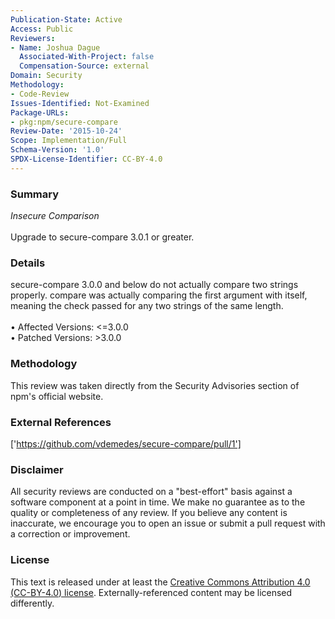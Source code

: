 ```yaml
---
Publication-State: Active
Access: Public
Reviewers:
- Name: Joshua Dague
  Associated-With-Project: false
  Compensation-Source: external
Domain: Security
Methodology:
- Code-Review
Issues-Identified: Not-Examined
Package-URLs:
- pkg:npm/secure-compare
Review-Date: '2015-10-24'
Scope: Implementation/Full
Schema-Version: '1.0'
SPDX-License-Identifier: CC-BY-4.0
---
```

### Summary
*Insecure Comparison*<br><br>Upgrade to secure-compare 3.0.1 or greater.
### Details
secure-compare 3.0.0 and below do not actually compare two strings properly.   compare was actually comparing the first argument with itself, meaning the check passed for any two strings of the same length.
<br><br>• Affected Versions: <=3.0.0
<br>• Patched Versions: >3.0.0
### Methodology
This review was taken directly from the Security Advisories section of npm's official website.
### External References
['https://github.com/vdemedes/secure-compare/pull/1']
### Disclaimer
All security reviews are conducted on a "best-effort" basis against a software component at a point in time. We make no guarantee as to the quality or completeness of any review. If you believe any content is inaccurate, we encourage you to open an issue or submit a pull request with a correction or improvement.
### License
This text is released under at least the [Creative Commons Attribution 4.0 (CC-BY-4.0) license](https://creativecommons.org/licenses/by/4.0/legalcode.txt). Externally-referenced content may be licensed differently.
